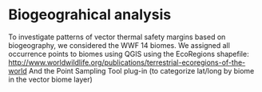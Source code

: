 # Biogeograhical analysis

To investigate patterns of vector thermal safety margins based on biogeography, we considered the WWF 14 biomes. 
We assigned all occurrence points to biomes using QGIS using the EcoRegions shapefile: http://www.worldwildlife.org/publications/terrestrial-ecoregions-of-the-world
And the Point Sampling Tool plug-in (to categorize lat/long by biome in the vector biome layer) 
